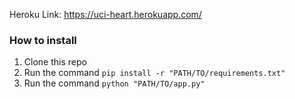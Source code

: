 Heroku Link: https://uci-heart.herokuapp.com/

### How to install 
1. Clone this repo
1. Run the command `pip install -r "PATH/TO/requirements.txt"`
1. Run the command `python "PATH/TO/app.py"`
